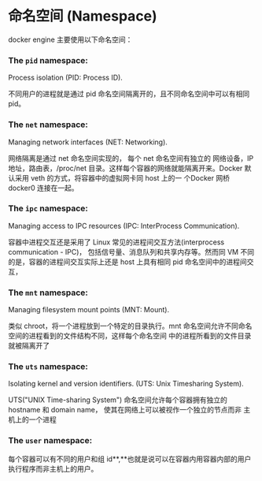 # 命名空间 \(Namespace\)

docker engine 主要使用以下命名空间：

### **The `pid` namespace:** 

Process isolation \(PID: Process ID\).

不同用户的进程就是通过 pid 命名空间隔离开的，且不同命名空间中可以有相同 pid。

### **The `net` namespace:** 

Managing network interfaces \(NET: Networking\).

网络隔离是通过 net 命名空间实现的， 每个 net 命名空间有独立的 网络设备，IP 地址，路由表，/proc/net 目录。这样每个容器的网络就能隔离开来。Docker 默认采用 veth 的方式，将容器中的虚拟网卡同 host 上的一 个Docker 网桥 docker0 连接在一起。

### **The `ipc` namespace:** 

Managing access to IPC resources \(IPC: InterProcess Communication\).

容器中进程交互还是采用了 Linux 常见的进程间交互方法\(interprocess communication - IPC\)， 包括信号量、消息队列和共享内存等。然而同 VM 不同的是，容器的进程间交互实际上还是 host 上具有相同 pid 命名空间中的进程间交互，

### **The `mnt` namespace:** 

Managing filesystem mount points \(MNT: Mount\).

类似 chroot，将一个进程放到一个特定的目录执行。mnt 命名空间允许不同命名空间的进程看到的文件结构不同，这样每个命名空间 中的进程所看到的文件目录就被隔离开了

### **The `uts` namespace:** 

Isolating kernel and version identifiers. \(UTS: Unix Timesharing System\).

UTS\("UNIX Time-sharing System"\) 命名空间允许每个容器拥有独立的 hostname 和 domain name， 使其在网络上可以被视作一个独立的节点而非 主机上的一个进程

### **The `user` namespace:**

每个容器可以有不同的用户和组 id**,**也就是说可以在容器内用容器内部的用户执行程序而非主机上的用户。

